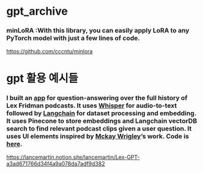 # gpt_archive


### minLoRA :With this library, you can easily apply LoRA to any PyTorch model with just a few lines of code.

https://github.com/cccntu/minlora




# gpt 활용 예시들

### I built an [app](https://lex-gpt.fly.dev/) for question-answering over the full history of Lex Fridman podcasts. It uses [Whisper](https://github.com/openai/whisper) for audio-to-text followed by [Langchain](https://langchain.readthedocs.io/en/latest/) for dataset processing and embedding. It uses Pinecone to store embeddings and Langchain vectorDB search to find relevant podcast clips given a user question. It uses UI elements inspired by [Mckay Wrigley](https://twitter.com/mckaywrigley)’s work. Code is [here](https://github.com/PineappleExpress808/lex-gpt).

https://lancemartin.notion.site/lancemartin/Lex-GPT-a3ad671766d34f4a9a078da7adf9d382

